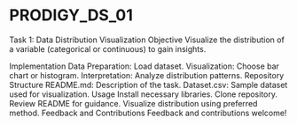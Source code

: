 # PRODIGY_DS_01
Task 1: Data Distribution Visualization
Objective
Visualize the distribution of a variable (categorical or continuous) to gain insights.

Implementation
Data Preparation: Load dataset.
Visualization: Choose bar chart or histogram.
Interpretation: Analyze distribution patterns.
Repository Structure
README.md: Description of the task.
Dataset.csv: Sample dataset used for visualization.
Usage
Install necessary libraries.
Clone repository.
Review README for guidance.
Visualize distribution using preferred method.
Feedback and Contributions
Feedback and contributions welcome!
